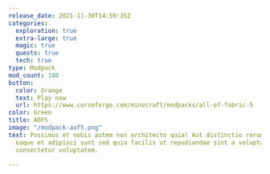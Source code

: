```yaml
---
release_date: 2021-11-30T14:59:35Z
categories:
  exploration: true
  extra-large: true
  magic: true
  quests: true
  tech: true
type: Modpack
mod_count: 180
button:
  color: Orange
  text: Play now
  url: https://www.curseforge.com/minecraft/modpacks/all-of-fabric-5
color: Green
title: AOF5
image: "/modpack-aof5.png"
text: Possimus et nobis autem non architecto quia! Aut distinctio rerum qui numquam
  eaque et adipisci sunt sed quia facilis ut repudiandae sint a voluptas dolor est
  consectetur voluptatem.

---
```

